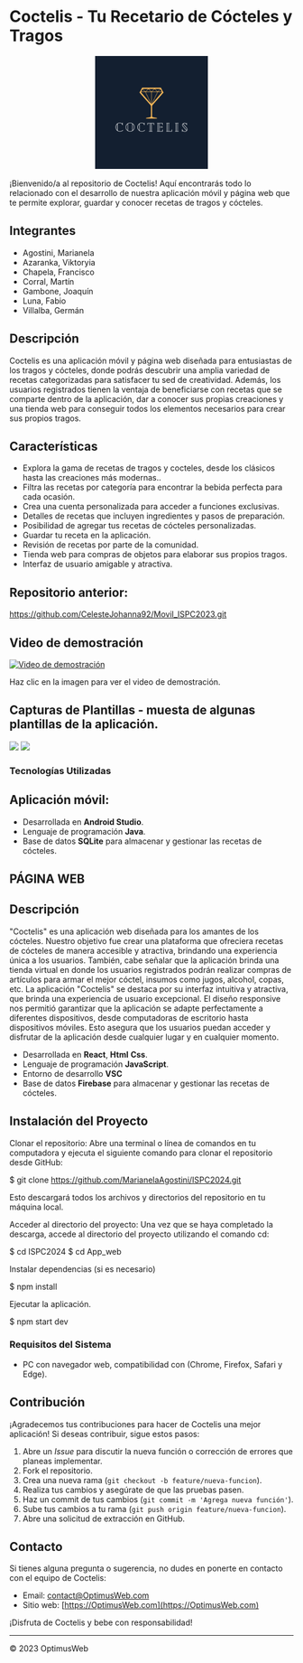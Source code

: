 
# Coctelis - Tu Recetario de Cócteles y Tragos
<center>
  <img src="https://github.com/viktoryia40/programador2022/blob/desarrolladViktoryia/20230830_200809_0000.png?raw=true" width="200" height="200" />
</center>


  ¡Bienvenido/a al repositorio de Coctelis! Aquí encontrarás todo lo relacionado con el desarrollo de nuestra aplicación móvil y página web que te permite explorar, guardar y conocer recetas de tragos y cócteles.

## Integrantes
- Agostini, Marianela
- Azaranka, Viktoryia
- Chapela, Francisco
- Corral, Martín
- Gambone, Joaquín
- Luna, Fabio
- Villalba, Germán

## Descripción
  Coctelis es una aplicación móvil y página web diseñada para entusiastas de los tragos y cócteles, donde podrás descubrir una amplia variedad de recetas categorizadas para satisfacer tu sed de creatividad. Además, los usuarios registrados tienen la ventaja de beneficiarse con recetas que se comparte dentro de la aplicación, dar a conocer sus propias creaciones y una tienda web para conseguir todos los elementos necesarios para crear sus propios tragos.

## Características
- Explora la gama de recetas de tragos y cocteles, desde los clásicos hasta las creaciones más modernas..
- Filtra las recetas por categoría para encontrar la bebida perfecta para cada ocasión.
- Crea una cuenta personalizada para acceder a funciones exclusivas.
- Detalles de recetas que incluyen ingredientes y pasos de preparación.
- Posibilidad de agregar tus recetas de cócteles personalizadas.
- Guardar tu receta en la aplicación.
- Revisión de recetas por parte de la comunidad.
- Tienda web para compras de objetos para elaborar sus propios tragos.
- Interfaz de usuario amigable y atractiva.

## Repositorio anterior: 

https://github.com/CelesteJohanna92/Movil_ISPC2023.git

## Video de demostración

[![Video de demostración](https://img.youtube.com/vi/iw8R5nSZ8b0/0.jpg)](https://www.youtube.com/watch?v=iw8R5nSZ8b0&t=5s)

Haz clic en la imagen para ver el video de demostración.


## Capturas de Plantillas - muesta de algunas plantillas de la aplicación.

  <img src= https://github.com/CelesteJohanna92/Movil_ISPC2023/blob/Develop/Dise%C3%B1o%20de%20pantallas/plantillas%20(home%2C%20registro%20y%20inicio%20sesi%C3%B3n).png/>
  <IMG SRC= https://github.com/CelesteJohanna92/Movil_ISPC2023/blob/Develop/Dise%C3%B1o%20de%20pantallas/plantilla%20(categorias%2C%20subir%20receta%20y%20sobre%20nosotros).png/>

### Tecnologías Utilizadas

## Aplicación móvil:
- Desarrollada en **Android Studio**.
- Lenguaje de programación **Java**.
- Base de datos **SQLite** para almacenar y gestionar las recetas de cócteles.




## PÁGINA WEB

## Descripción

"Coctelis" es una aplicación web diseñada para los amantes de los cócteles. Nuestro objetivo fue crear una plataforma que ofreciera recetas de cócteles de manera accesible y atractiva, brindando una experiencia única a los usuarios. También, cabe señalar que la aplicación brinda una tienda virtual en donde los usuarios registrados podrán realizar compras de artículos para armar el mejor cóctel, insumos como jugos, alcohol, copas, etc.
 La aplicación "Coctelis" se destaca por su interfaz intuitiva y atractiva, que brinda una experiencia de usuario excepcional. El diseño responsive nos permitió garantizar que la aplicación se adapte perfectamente a diferentes dispositivos, desde computadoras de escritorio hasta dispositivos móviles. Esto asegura que los usuarios puedan acceder y disfrutar de la aplicación desde cualquier lugar y en cualquier momento.

- Desarrollada en **React**, **Html** **Css**.
- Lenguaje de programación **JavaScript**.
- Entorno de desarrollo **VSC**
- Base de datos **Firebase** para almacenar y gestionar las recetas de cócteles.


## Instalación del Proyecto

Clonar el repositorio: Abre una terminal o línea de comandos en tu computadora y ejecuta el siguiente comando para clonar el repositorio desde GitHub:

$ git clone https://github.com/MarianelaAgostini/ISPC2024.git

Esto descargará todos los archivos y directorios del repositorio en tu máquina local.

Acceder al directorio del proyecto: Una vez que se haya completado la descarga, accede al directorio del proyecto utilizando el comando cd:

$ cd ISPC2024
$ cd App_web

Instalar dependencias (si es necesario)

$ npm install

Ejecutar la aplicación.

$ npm start dev


### Requisitos del Sistema

- PC con navegador web, compatibilidad con (Chrome, Firefox, Safari y Edge).

## Contribución

¡Agradecemos tus contribuciones para hacer de Coctelis una mejor aplicación! Si deseas contribuir, sigue estos pasos:

1. Abre un *Issue* para discutir la nueva función o corrección de errores que planeas implementar.
2. Fork el repositorio.
3. Crea una nueva rama (`git checkout -b feature/nueva-funcion`).
4. Realiza tus cambios y asegúrate de que las pruebas pasen.
5. Haz un commit de tus cambios (`git commit -m 'Agrega nueva función'`).
6. Sube tus cambios a tu rama (`git push origin feature/nueva-funcion`).
7. Abre una solicitud de extracción en GitHub.

## Contacto

Si tienes alguna pregunta o sugerencia, no dudes en ponerte en contacto con el equipo de Coctelis:

- Email: contact@OptimusWeb.com
- Sitio web: [https://OptimusWeb.com](https://OptimusWeb.com)

¡Disfruta de Coctelis y bebe con responsabilidad!

---
© 2023 OptimusWeb
